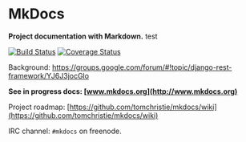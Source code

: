 # MkDocs

**Project documentation with Markdown.**
test

[![Build Status][travis-image]][travis-link]
[![Coverage Status][coveralls-image]][coveralls-link]

Background: https://groups.google.com/forum/#!topic/django-rest-framework/YJ6J3jocGlo

**See in progress docs: [www.mkdocs.org](http://www.mkdocs.org)**

Project roadmap: [https://github.com/tomchristie/mkdocs/wiki](https://github.com/tomchristie/mkdocs/wiki)

IRC channel: `#mkdocs` on freenode.

[travis-image]: https://travis-ci.org/tomchristie/mkdocs.png?branch=master
[travis-link]: https://travis-ci.org/tomchristie/mkdocs
[coveralls-image]: https://coveralls.io/repos/tomchristie/mkdocs/badge.png?branch=master
[coveralls-link]: https://coveralls.io/r/tomchristie/mkdocs?branch=master
